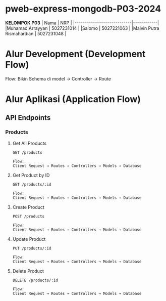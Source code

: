 # pweb-express-mongodb-P03-2024

**KELOMPOK P03**
| Nama                       | NRP |
|----------------------------|------------|
|Muhamad Arrayyan            | 5027231014 |
|Salomo                      | 5027221063 |
|Malvin Putra Rismahardian	 | 5027231048 |


# Alur Development (Development Flow)

Flow:
Bikin Schema di model -> Controller -> Route

# Alur Aplikasi (Application Flow)

## API Endpoints

### Products

1. Get All Products

   ```
   GET /products

   Flow:
   Client Request → Routes → Controllers → Models → Database
   ```

2. Get Product by ID

   ```
   GET /products/:id

   Flow:
   Client Request → Routes → Controllers → Models → Database
   ```

3. Create Product

   ```
   POST /products

   Flow:
   Client Request → Routes → Controllers → Models → Database
   ```

4. Update Product

   ```
   PUT /products/:id

   Flow:
   Client Request → Routes → Controllers → Models → Database
   ```

5. Delete Product

   ```
   DELETE /products/:id

   Flow:
   Client Request → Routes → Controllers → Models → Database
   ```

